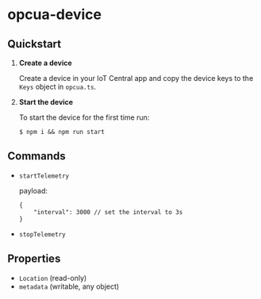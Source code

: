 # opcua-device

## Quickstart
1. **Create a device**

    Create a device in your IoT Central app and copy the device keys to the `Keys` object in `opcua.ts`.
2. **Start the device**
    
    To start the device for the first time run:
    ```console
    $ npm i && npm run start
    ```

## Commands
- `startTelemetry`
    
    payload: 
    ```jsonc
    {
        "interval": 3000 // set the interval to 3s
    }
    ```
- `stopTelemetry`

## Properties
- `Location` (read-only)
- `metadata` (writable, any object)
